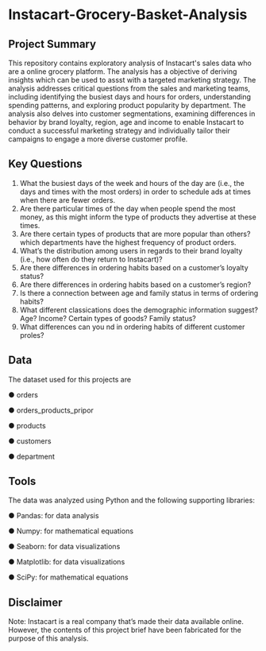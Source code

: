 # Instacart-Grocery-Basket-Analysis

## Project Summary 

This repository contains exploratory analysis of Instacart's sales data who are a online grocery platform. The analysis has a objective of deriving insights which can be used to assst with a targeted marketing strategy. The analysis addresses critical questions from the sales and marketing teams, including identifying the busiest days and hours for orders, understanding spending patterns, and exploring product popularity by department. The analysis also delves into customer segmentations, examining differences in behavior by brand loyalty, region, age and income to enable Instacart to conduct a successful marketing strategy and individually tailor their campaigns to engage a more diverse customer profile.

## Key Questions 
1. What the busiest days of the week and hours of the day are (i.e., the days and times with the most orders) in order to schedule ads at
times when there are fewer orders.
3. Are there  particular times of the day when people spend the most money, as this might inform the type of products they advertise at
these times.
4. Are there certain types of products that are more popular than others? which departments have the highest frequency of
product orders.
5. What’s the distribution among users in regards to their brand loyalty (i.e., how often do they return to Instacart)?
6. Are there differences in ordering habits based on a customer’s loyalty status?
7. Are there differences in ordering habits based on a customer’s region?
8. Is there a connection between age and family status in terms of ordering habits?
9.  What different classications does the demographic information suggest? Age? Income? Certain types of goods? Family status?
10. What differences can you nd in ordering habits of different customer proles? 


## Data
The dataset used for this projects are 

● orders

● orders_products_pripor

● products

● customers

● department

## Tools 
The data was analyzed using Python and the following supporting libraries:

● Pandas: for data analysis

● Numpy: for mathematical equations

● Seaborn: for data visualizations

● Matplotlib: for data visualizations

● SciPy: for mathematical equations


## Disclaimer 
Note: Instacart is a real company that’s made their data available online. However, the contents of this project brief
have been fabricated for the purpose of this analysis. 
